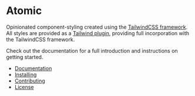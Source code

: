 # Atomic

Opinionated component-styling created using the [TailwindCSS framework](https://tailwindcss.com/).
All styles are provided as a [Tailwind plugin](https://tailwindcss.com/docs/plugins), providing full incorporation with the TailwindCSS framework.

Check out the documentation for a full introduction and instructions on getting started.

* [Documentation](https://locktech.github.io/atomic/)
* [Installing](https://locktech.github.io/atomic/?path=/docs/documentation-installation--page)
* [Contributing](CONTRIBUTING.md)
* [License](LICENSE)